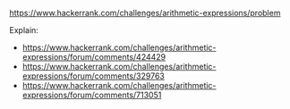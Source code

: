 https://www.hackerrank.com/challenges/arithmetic-expressions/problem

Explain:
- https://www.hackerrank.com/challenges/arithmetic-expressions/forum/comments/424429
- https://www.hackerrank.com/challenges/arithmetic-expressions/forum/comments/329763
- https://www.hackerrank.com/challenges/arithmetic-expressions/forum/comments/713051
